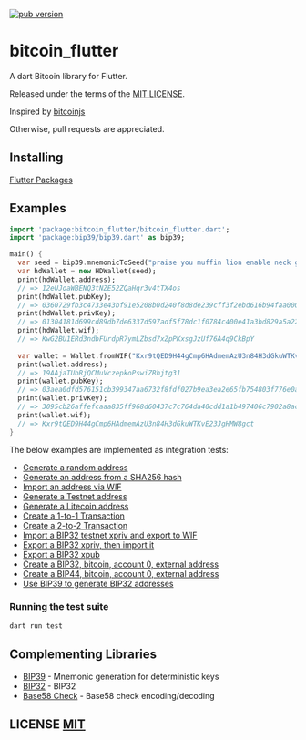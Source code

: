 <a href="https://pub.dartlang.org/packages/bitcoin_flutter"><img alt="pub version" src="https://img.shields.io/pub/v/bitcoin_flutter.svg?style=flat-square"></a>

# bitcoin_flutter

A dart Bitcoin library for Flutter.

Released under the terms of the [MIT LICENSE](LICENSE).

Inspired by [bitcoinjs](https://github.com/bitcoinjs/bitcoinjs-lib)

Otherwise, pull requests are appreciated.

## Installing

[Flutter Packages](https://pub.dartlang.org/packages/bitcoin_flutter#-installing-tab-)

## Examples

```dart
import 'package:bitcoin_flutter/bitcoin_flutter.dart';
import 'package:bip39/bip39.dart' as bip39;

main() {
  var seed = bip39.mnemonicToSeed("praise you muffin lion enable neck grocery crumble super myself license ghost");
  var hdWallet = new HDWallet(seed);
  print(hdWallet.address);
  // => 12eUJoaWBENQ3tNZE52ZQaHqr3v4tTX4os
  print(hdWallet.pubKey);
  // => 0360729fb3c4733e43bf91e5208b0d240f8d8de239cff3f2ebd616b94faa0007f4
  print(hdWallet.privKey);
  // => 01304181d699cd89db7de6337d597adf5f78dc1f0784c400e41a3bd829a5a226
  print(hdWallet.wif);
  // => KwG2BU1ERd3ndbFUrdpR7ymLZbsd7xZpPKxsgJzUf76A4q9CkBpY
  
  var wallet = Wallet.fromWIF("Kxr9tQED9H44gCmp6HAdmemAzU3n84H3dGkuWTKvE23JgHMW8gct");
  print(wallet.address);
  // => 19AAjaTUbRjQCMuVczepkoPswiZRhjtg31
  print(wallet.pubKey);
  // => 03aea0dfd576151cb399347aa6732f8fdf027b9ea3ea2e65fb754803f776e0a509
  print(wallet.privKey);
  // => 3095cb26affefcaaa835ff968d60437c7c764da40cdd1a1b497406c7902a8ac9
  print(wallet.wif);
  // => Kxr9tQED9H44gCmp6HAdmemAzU3n84H3dGkuWTKvE23JgHMW8gct
}
```

The below examples are implemented as integration tests:
- [Generate a random address](https://github.com/anicdh/bitcoin-dart/blob/master/test/integration/addresses_test.dart#L21)
- [Generate an address from a SHA256 hash](https://github.com/anicdh/bitcoin-dart/blob/master/test/integration/addresses_test.dart#L26)
- [Import an address via WIF](https://github.com/anicdh/bitcoin-dart/blob/master/test/integration/addresses_test.dart#L32)
- [Generate a Testnet address](https://github.com/anicdh/bitcoin-dart/blob/master/test/integration/addresses_test.dart#L37)
- [Generate a Litecoin address](https://github.com/anicdh/bitcoin-dart/blob/master/test/integration/addresses_test.dart#L45)
- [Create a 1-to-1 Transaction](https://github.com/anicdh/bitcoin-dart/blob/master/test/integration/transactions_test.dart#L6)
- [Create a 2-to-2 Transaction](https://github.com/anicdh/bitcoin-dart/blob/master/test/integration/transactions_test.dart#L21)
- [Import a BIP32 testnet xpriv and export to WIF](https://github.com/anicdh/bitcoin-dart/blob/master/test/integration/bip32_test.dart#L9)
- [Export a BIP32 xpriv, then import it](https://github.com/anicdh/bitcoin-dart/blob/master/test/integration/bip32_test.dart#L14)
- [Export a BIP32 xpub](https://github.com/anicdh/bitcoin-dart/blob/master/test/integration/bip32_test.dart#L23)
- [Create a BIP32, bitcoin, account 0, external address](https://github.com/anicdh/bitcoin-dart/blob/master/test/integration/bip32_test.dart#L30)
- [Create a BIP44, bitcoin, account 0, external address](https://github.com/anicdh/bitcoin-dart/blob/master/test/integration/bip32_test.dart#L41)
- [Use BIP39 to generate BIP32 addresses](https://github.com/anicdh/bitcoin-dart/blob/master/test/integration/bip32_test.dart#L56)


### Running the test suite

``` bash
dart run test
```

## Complementing Libraries
- [BIP39](https://github.com/anicdh/bip39) - Mnemonic generation for deterministic keys
- [BIP32](https://github.com/anicdh/bip32) - BIP32
- [Base58 Check](https://github.com/anicdh/bs58check) - Base58 check encoding/decoding

## LICENSE [MIT](LICENSE)

